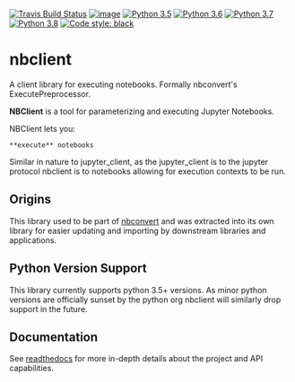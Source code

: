 [![Travis Build Status](https://travis-ci.org/jupyter/nbclient.svg?branch=master)](https://travis-ci.org/jupyter/nbclient)
[![image](https://codecov.io/github/jupyter/nbclient/coverage.svg?branch=master)](https://codecov.io/github/jupyter/nbclient?branch=master)
[![Python 3.5](https://img.shields.io/badge/python-3.5-blue.svg)](https://www.python.org/downloads/release/python-350/)
[![Python 3.6](https://img.shields.io/badge/python-3.6-blue.svg)](https://www.python.org/downloads/release/python-360/)
[![Python 3.7](https://img.shields.io/badge/python-3.7-blue.svg)](https://www.python.org/downloads/release/python-370/)
[![Python 3.8](https://img.shields.io/badge/python-3.8-blue.svg)](https://www.python.org/downloads/release/python-380/)
[![Code style: black](https://img.shields.io/badge/code%20style-black-000000.svg)](https://github.com/ambv/black)

# nbclient

A client library for executing notebooks. Formally nbconvert's ExecutePreprocessor.

**NBClient** is a tool for parameterizing and executing Jupyter Notebooks.

NBClient lets you:

    **execute** notebooks

Similar in nature to jupyter_client, as the jupyter_client is to the jupyter
protocol nbclient is to notebooks allowing for execution contexts to be run.

## Origins

This library used to be part of [nbconvert](https://nbconvert.readthedocs.io/en/latest/) and was extracted into its own library for easier updating and importing by downstream libraries and applications.

## Python Version Support

This library currently supports python 3.5+ versions. As minor python
versions are officially sunset by the python org nbclient will similarly
drop support in the future.

## Documentation

See [readthedocs](https://nbclient.readthedocs.io/en/latest/) for more in-depth details about the project and API capabilities.
